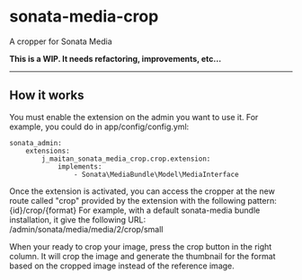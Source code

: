 # sonata-media-crop
A cropper for Sonata Media


**This is a WIP. It needs refactoring, improvements, etc...**


----------


How it works
------------

You must enable the extension on the admin you want to use it. For example, you could do in app/config/config.yml:

    sonata_admin:
        extensions:
            j_maitan_sonata_media_crop.crop.extension:
                implements:
                    - Sonata\MediaBundle\Model\MediaInterface

Once the extension is activated, you can access the cropper at the new route called "crop" provided by the extension with the following pattern: {id}/crop/{format}
For example, with a default sonata-media bundle installation, it give the following URL: /admin/sonata/media/media/2/crop/small

When your ready to crop your image, press the crop button in the right column. It will crop the image and generate the thumbnail for the format based on the cropped image instead of the reference image.
